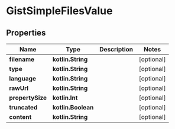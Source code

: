 
# GistSimpleFilesValue

## Properties
Name | Type | Description | Notes
------------ | ------------- | ------------- | -------------
**filename** | **kotlin.String** |  |  [optional]
**type** | **kotlin.String** |  |  [optional]
**language** | **kotlin.String** |  |  [optional]
**rawUrl** | **kotlin.String** |  |  [optional]
**propertySize** | **kotlin.Int** |  |  [optional]
**truncated** | **kotlin.Boolean** |  |  [optional]
**content** | **kotlin.String** |  |  [optional]



